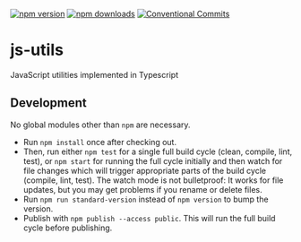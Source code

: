 [![npm version](https://badge.fury.io/js/%40marco-eckstein%2Fjs-utils.svg)](
    https://badge.fury.io/js/%40marco-eckstein%2Fjs-utils
)
[![npm downloads](https://img.shields.io/npm/dt/@marco-eckstein/js-utils.svg)](
    https://npm-stat.com/charts.html?package=%40marco-eckstein%2Fjs-utils&from=2018-05-02
)
[![Conventional Commits](https://img.shields.io/badge/Conventional%20Commits-1.0.0-yellow.svg)](
    https://conventionalcommits.org
)

# js-utils

JavaScript utilities implemented in Typescript

## Development

No global modules other than `npm` are necessary.

- Run `npm install` once after checking out.
- Then, run either `npm test` for a single full build cycle (clean, compile, lint, test),
  or `npm start` for running the full cycle initially and then watch for file changes which will
  trigger appropriate parts of the build cycle (compile, lint, test). The watch mode is not bulletproof:
  It works for file updates, but you may get problems if you rename or delete files.
- Run `npm run standard-version` instead of `npm version` to bump the version.
- Publish with `npm publish --access public`. This will run the full build cycle before publishing.
